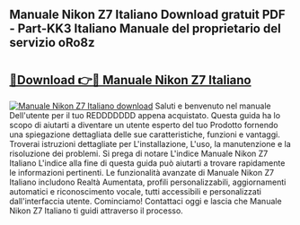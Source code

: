 ## Manuale Nikon Z7 Italiano Download gratuit PDF - Part-KK3 Italiano Manuale del proprietario del servizio oRo8z

# <h2><a href="http://df9c049.blite.top/?on=Manuale+Nikon+Z7+Italiano">🔗Download 👉🔴 Manuale Nikon Z7 Italiano</a></h2>

[![Manuale Nikon Z7 Italiano download](https://i.imgur.com/lujVjoI.png)](http://df9c049.blite.top/?on=Manuale+Nikon+Z7+Italiano)
Saluti e benvenuto nel manuale Dell'utente per il tuo REDDDDDDD appena acquistato. Questa guida ha lo scopo di aiutarti a diventare un utente esperto del tuo Prodotto fornendo una spiegazione dettagliata delle sue caratteristiche, funzioni e vantaggi. Troverai istruzioni dettagliate per L'installazione, L'uso, la manutenzione e la risoluzione dei problemi. Si prega di notare L'indice Manuale Nikon Z7 Italiano L'indice alla fine di questa guida può aiutarti a trovare rapidamente le informazioni pertinenti. Le funzionalità avanzate di Manuale Nikon Z7 Italiano includono Realtà Aumentata, profili personalizzabili, aggiornamenti automatici e riconoscimento vocale, tutti accessibili e personalizzati dall'interfaccia utente. Cominciamo! Contattaci oggi e lascia che Manuale Nikon Z7 Italiano ti guidi attraverso il processo.
